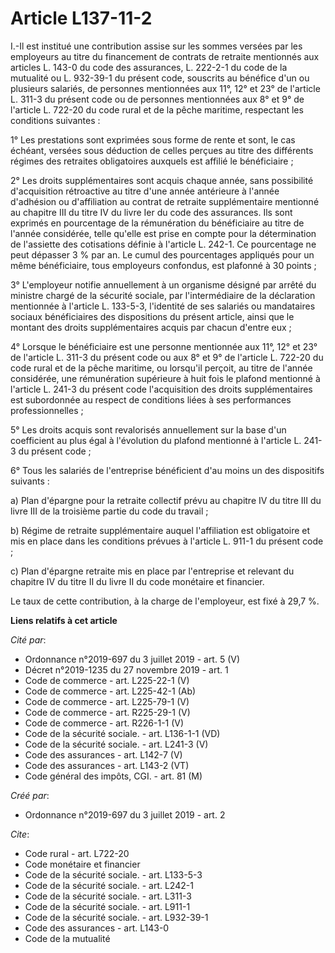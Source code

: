# Article L137-11-2

I.-Il est institué une contribution assise sur les sommes versées par les employeurs au titre du financement de contrats de
retraite mentionnés aux articles L. 143-0 du code des assurances, L. 222-2-1 du code de la mutualité ou L. 932-39-1 du
présent code, souscrits au bénéfice d'un ou plusieurs salariés, de personnes mentionnées aux 11°, 12° et 23° de l'article L.
311-3 du présent code ou de personnes mentionnées aux 8° et 9° de l'article L. 722-20 du code rural et de la pêche maritime,
respectant les conditions suivantes : 

1° Les prestations sont exprimées sous forme de rente et sont, le cas échéant, versées sous déduction de celles perçues au
titre des différents régimes des retraites obligatoires auxquels est affilié le bénéficiaire ; 

2° Les droits supplémentaires sont acquis chaque année, sans possibilité d'acquisition rétroactive au titre d'une année
antérieure à l'année d'adhésion ou d'affiliation au contrat de retraite supplémentaire mentionné au chapitre III du titre IV
du livre Ier du code des assurances. Ils sont exprimés en pourcentage de la rémunération du bénéficiaire au titre de l'année
considérée, telle qu'elle est prise en compte pour la détermination de l'assiette des cotisations définie à l'article L.
242-1. Ce pourcentage ne peut dépasser 3 % par an. Le cumul des pourcentages appliqués pour un même bénéficiaire, tous
employeurs confondus, est plafonné à 30 points ; 

3° L'employeur notifie annuellement à un organisme désigné par arrêté du ministre chargé de la sécurité sociale, par
l'intermédiaire de la déclaration mentionnée à l'article L. 133-5-3, l'identité de ses salariés ou mandataires sociaux
bénéficiaires des dispositions du présent article, ainsi que le montant des droits supplémentaires acquis par chacun d'entre
eux ; 

4° Lorsque le bénéficiaire est une personne mentionnée aux 11°, 12° et 23° de l'article L. 311-3 du présent code ou aux 8° et
9° de l'article L. 722-20 du code rural et de la pêche maritime, ou lorsqu'il perçoit, au titre de l'année considérée, une
rémunération supérieure à huit fois le plafond mentionné à l'article L. 241-3 du présent code l'acquisition des droits
supplémentaires est subordonnée au respect de conditions liées à ses performances professionnelles ; 

5° Les droits acquis sont revalorisés annuellement sur la base d'un coefficient au plus égal à l'évolution du plafond
mentionné à l'article L. 241-3 du présent code ; 

6° Tous les salariés de l'entreprise bénéficient d'au moins un des dispositifs suivants : 

a) Plan d'épargne pour la retraite collectif prévu au chapitre IV du titre III du livre III de la troisième partie du code du
travail ; 

b) Régime de retraite supplémentaire auquel l'affiliation est obligatoire et mis en place dans les conditions prévues à
l'article L. 911-1 du présent code ; 

c) Plan d'épargne retraite mis en place par l'entreprise et relevant du chapitre IV du titre II du livre II du code monétaire
et financier. 

Le taux de cette contribution, à la charge de l'employeur, est fixé à 29,7 %.

**Liens relatifs à cet article**

_Cité par_:

  - Ordonnance n°2019-697 du 3 juillet 2019 - art. 5 (V)
  - Décret n°2019-1235 du 27 novembre 2019 - art. 1
  - Code de commerce - art. L225-22-1 (V)
  - Code de commerce - art. L225-42-1 (Ab)
  - Code de commerce - art. L225-79-1 (V)
  - Code de commerce - art. R225-29-1 (V)
  - Code de commerce - art. R226-1-1 (V)
  - Code de la sécurité sociale. - art. L136-1-1 (VD)
  - Code de la sécurité sociale. - art. L241-3 (V)
  - Code des assurances - art. L142-7 (V)
  - Code des assurances - art. L143-2 (VT)
  - Code général des impôts, CGI. - art. 81 (M)

_Créé par_:

  - Ordonnance n°2019-697 du 3 juillet 2019 - art. 2

_Cite_:

  - Code rural - art. L722-20
  - Code monétaire et financier
  - Code de la sécurité sociale. - art. L133-5-3
  - Code de la sécurité sociale. - art. L242-1
  - Code de la sécurité sociale. - art. L311-3
  - Code de la sécurité sociale. - art. L911-1
  - Code de la sécurité sociale. - art. L932-39-1
  - Code des assurances - art. L143-0
  - Code de la mutualité
